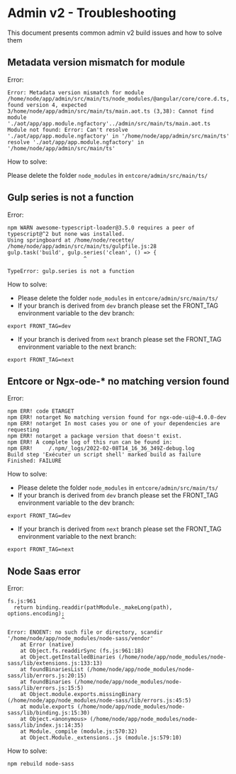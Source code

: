 # Admin v2 - Troubleshooting

This document presents common admin v2 build issues and how to solve them

## Metadata version mismatch for module

Error:

```
Error: Metadata version mismatch for module /home/node/app/admin/src/main/ts/node_modules/@angular/core/core.d.ts, found version 4, expected 3/home/node/app/admin/src/main/ts/main.aot.ts (3,38): Cannot find module './aot/app/app.module.ngfactory'../admin/src/main/ts/main.aot.ts
Module not found: Error: Can't resolve './aot/app/app.module.ngfactory' in '/home/node/app/admin/src/main/ts'
resolve './aot/app/app.module.ngfactory' in '/home/node/app/admin/src/main/ts'
```

How to solve:

Please delete the folder `node_modules` in `entcore/admin/src/main/ts/` 

## Gulp series is not a function

Error:

```
npm WARN awesome-typescript-loader@3.5.0 requires a peer of typescript@^2 but none was installed.
Using springboard at /home/node/recette/
/home/node/app/admin/src/main/ts/gulpfile.js:28
gulp.task('build', gulp.series('clean', () => {
                        ^

TypeError: gulp.series is not a function
```

How to solve:

- Please delete the folder `node_modules` in `entcore/admin/src/main/ts/`
- If your branch is derived from `dev` branch please set the FRONT_TAG environment variable to the dev branch:

```
export FRONT_TAG=dev
```

- If your branch is derived from `next` branch please set the FRONT_TAG environment variable to the next branch:

```
export FRONT_TAG=next
```

## Entcore or Ngx-ode-* no matching version found

Error:

```
npm ERR! code ETARGET
npm ERR! notarget No matching version found for ngx-ode-ui@~4.0.0-dev
npm ERR! notarget In most cases you or one of your dependencies are requesting
npm ERR! notarget a package version that doesn't exist.
npm ERR! A complete log of this run can be found in:
npm ERR!     /.npm/_logs/2022-02-08T14_16_36_349Z-debug.log
Build step 'Exécuter un script shell' marked build as failure
Finished: FAILURE
```

How to solve:

- Please delete the folder `node_modules` in `entcore/admin/src/main/ts/`
- If your branch is derived from `dev` branch please set the FRONT_TAG environment variable to the dev branch:

```
export FRONT_TAG=dev
```

- If your branch is derived from `next` branch please set the FRONT_TAG environment variable to the next branch:

```
export FRONT_TAG=next
``` 

## Node Saas error

Error:

```
fs.js:961
  return binding.readdir(pathModule._makeLong(path), options.encoding);
                 ^

Error: ENOENT: no such file or directory, scandir '/home/node/app/node_modules/node-sass/vendor'
    at Error (native)
    at Object.fs.readdirSync (fs.js:961:18)
    at Object.getInstalledBinaries (/home/node/app/node_modules/node-sass/lib/extensions.js:133:13)
    at foundBinariesList (/home/node/app/node_modules/node-sass/lib/errors.js:20:15)
    at foundBinaries (/home/node/app/node_modules/node-sass/lib/errors.js:15:5)
    at Object.module.exports.missingBinary (/home/node/app/node_modules/node-sass/lib/errors.js:45:5)
    at module.exports (/home/node/app/node_modules/node-sass/lib/binding.js:15:30)
    at Object.<anonymous> (/home/node/app/node_modules/node-sass/lib/index.js:14:35)
    at Module._compile (module.js:570:32)
    at Object.Module._extensions..js (module.js:579:10)
```

How to solve:

```
npm rebuild node-sass
```
